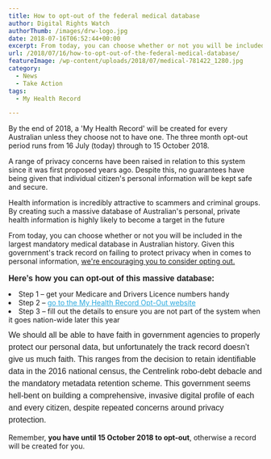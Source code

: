 ```yaml
---
title: How to opt-out of the federal medical database
author: Digital Rights Watch
authorThumb: /images/drw-logo.jpg
date: 2018-07-16T06:52:44+00:00
excerpt: From today, you can choose whether or not you will be included in the largest mandatory medical database in Australian history. We're encouraging you to consider opting out.
url: /2018/07/16/how-to-opt-out-of-the-federal-medical-database/
featureImage: /wp-content/uploads/2018/07/medical-781422_1280.jpg
category:
  - News
  - Take Action
tags:
  - My Health Record

---
```

By the end of 2018, a 'My Health Record' will be created for every Australian unless they choose not to have one. The three month opt-out period runs from 16 July (today) through to 15 October 2018.

A range of privacy concerns have been raised in relation to this system since it was first proposed years ago. Despite this, no guarantees have being given that individual citizen's personal information will be kept safe and secure.

Health information is incredibly attractive to scammers and criminal groups. By creating such a massive database of Australian's personal, private health information is highly likely to become a target in the future

From today, you can choose whether or not you will be included in the largest mandatory medical database in Australian history. Given this government's track record on failing to protect privacy when in comes to personal information, <u>we're encouraging you to consider opting out.</u>

<p style="margin: 10px 0; padding: 0; mso-line-height-rule: exactly; -ms-text-size-adjust: 100%; -webkit-text-size-adjust: 100%; color: #202020; font-family: Helvetica; font-size: 16px; line-height: 150%; text-align: left;">
  <strong>Here&#8217;s how you can opt-out of this massive database:</strong>
</p>

<li style="mso-line-height-rule: exactly; -ms-text-size-adjust: 100%; -webkit-text-size-adjust: 100%;">
  Step 1 &#8211; get your Medicare and Drivers Licence numbers handy
</li>
<li style="mso-line-height-rule: exactly; -ms-text-size-adjust: 100%; -webkit-text-size-adjust: 100%;">
  Step 2 &#8211; <a style="mso-line-height-rule: exactly; -ms-text-size-adjust: 100%; -webkit-text-size-adjust: 100%; color: #2baadf; font-weight: normal; text-decoration: underline;" href="https://digitalrightswatch.us12.list-manage.com/track/click?u=44613b511a49dd01d99e07112&id=72c352683f&e=1c7ac2191d" target="_blank" rel="noopener">go to the My Health Record Opt-Out website</a>
</li>
<li style="mso-line-height-rule: exactly; -ms-text-size-adjust: 100%; -webkit-text-size-adjust: 100%;">
  Step 3 &#8211; fill out the details to ensure you are not part of the system when it goes nation-wide later this year
</li>

<p style="margin: 10px 0; padding: 0; mso-line-height-rule: exactly; -ms-text-size-adjust: 100%; -webkit-text-size-adjust: 100%; color: #202020; font-family: Helvetica; font-size: 16px; line-height: 150%; text-align: left;">
  We should all be able to have faith in government agencies to properly protect our personal data, but unfortunately the track record doesn&#8217;t give us much faith. This ranges from the decision to retain identifiable data in the 2016 national census, the Centrelink robo-debt debacle and the mandatory metadata retention scheme. This government seems hell-bent on building a comprehensive, invasive digital profile of each and every citizen, despite repeated concerns around privacy protection.
</p>

Remember, **you have until 15 October 2018 to opt-out**, otherwise a record will be created for you.
